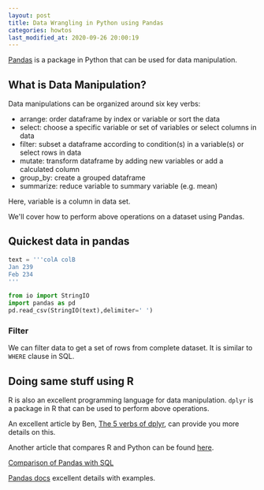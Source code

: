 ```yaml
---
layout: post
title: Data Wrangling in Python using Pandas
categories: howtos
last_modified_at: 2020-09-26 20:00:19
---
```


[Pandas](https://pandas.pydata.org/) is a package in Python that can be used for data manipulation.

## What is Data Manipulation?
Data manipulations can be organized around six key verbs:

- arrange: order dataframe by index or variable or sort the data
- select: choose a specific variable or set of variables or select columns in data
- filter: subset a dataframe according to condition(s) in a variable(s) or select rows in data
- mutate: transform dataframe by adding new variables or add a calculated column
- group_by: create a grouped dataframe 
- summarize: reduce variable to summary variable (e.g. mean)

Here, variable is a column in data set.

We'll cover how to perform above operations on a dataset using Pandas.

## Quickest data in pandas

```python
text = '''colA colB
Jan 239
Feb 234
'''

from io import StringIO
import pandas as pd
pd.read_csv(StringIO(text),delimiter=' ')
```

### Filter
We can filter data to get a set of rows from complete dataset. It is similar to `WHERE` clause in SQL.

## Doing same stuff using R
R is also an excellent programming language for data manipulation. `dplyr` is a package in R that can be used to perform above operations. 

An excellent article by Ben, [The 5 verbs of dplyr](https://teachingr.com/content/the-5-verbs-of-dplyr/the-5-verbs-of-dplyr-article.html#the_power_of_combining_verbs), can provide you more details on this.

Another article that compares R and Python can be found [here](https://gist.github.com/conormm/fd8b1980c28dd21cfaf6975c86c74d07).

[Comparison of Pandas with SQL](https://pandas.pydata.org/pandas-docs/version/0.23/comparison_with_sql.html)

[Pandas docs]( https://pandas.pydata.org/pandas-docs/version/0.23/index.html) excellent details with examples.